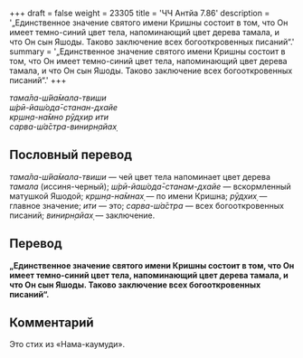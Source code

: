 +++
draft = false
weight = 23305
title = 'ЧЧ Антйа 7.86'
description = '„Единственное значение святого имени Кришны состоит в том, что Он имеет темно-синий цвет тела, напоминающий цвет дерева тамала, и что Он сын Яшоды. Таково заключение всех богооткровенных писаний“.'
summary = '„Единственное значение святого имени Кришны состоит в том, что Он имеет темно-синий цвет тела, напоминающий цвет дерева тамала, и что Он сын Яшоды. Таково заключение всех богооткровенных писаний“.'
+++

_тама̄ла-ш́йа̄мала-твиши  
ш́рӣ-йаш́ода̄-станан-дхайе  
кр̣шн̣а-на̄мно рӯд̣хир ити  
сарва-ш́а̄стра-винирн̣айах̣_

## Пословный перевод

_тама̄ла_\-_ш́йа̄мала_\-_твиши_ — чей цвет тела напоминает цвет дерева _тамала_ (иссиня-черный); _ш́рӣ_\-_йаш́ода̄_\-_станам_\-_дхайе_ — вскормленный матушкой Яшодой; _кр̣шн̣а_\-_на̄мнах̣_ — по имени Кришна; _рӯд̣хих̣_ — главное значение; _ити_ — это; _сарва_\-_ш́а̄стра_ — всех богооткровенных писаний; _винирн̣айах̣_ — заключение.

## Перевод

**„Единственное значение святого имени Кришны состоит в том, что Он имеет темно-синий цвет тела, напоминающий цвет дерева тамала, и что Он сын Яшоды. Таково заключение всех богооткровенных писаний“.**

## Комментарий

Это стих из «Нама-каумуди».
